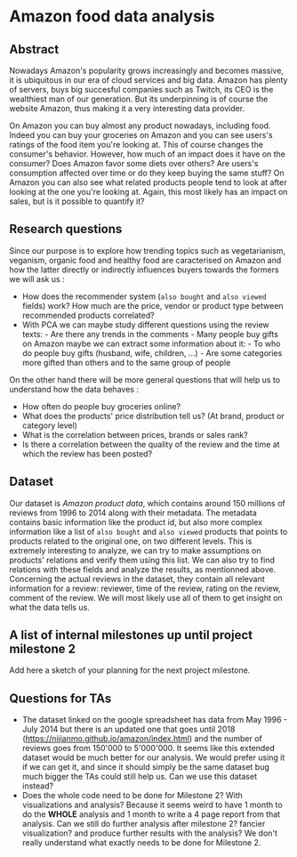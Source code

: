 # Amazon food data analysis

## Abstract
Nowadays Amazon's popularity grows increasingly and becomes massive, it is ubiquitous in our era of cloud services and big data. Amazon has plenty of servers, buys big succesful companies such as Twitch, its CEO is the wealthiest man of our generation. But its underpinning is of course the website Amazon, thus making it a very interesting data provider.

On Amazon you can buy almost any product nowadays, including food. Indeed you can buy your groceries on Amazon and you can see users's ratings of the food item you're looking at. This of course changes the consumer's behavior. However, how much of an impact does it have on the consumer? Does Amazon favor some diets over others? Are users's consumption affected over time or do they keep buying the same stuff? On Amazon you can also see what related products people tend to look at after looking at the one you're looking at. Again, this most likely has an impact on sales, but is it possible to quantify it?

## Research questions
Since our purpose is to explore how trending topics such as vegetarianism, veganism, organic food and healthy food are caracterised on Amazon and how the latter directly or indirectly influences buyers towards the formers we will ask us :
- How does the recommender system (`also bought` and `also viewed` fields) work? How much are the price, vendor or product type between recommended products correlated?
-	With PCA we can maybe study different questions using the review texts:
		- Are there any trends in the comments
		- Many people buy gifts on Amazon maybe we can extract some information about it:
			- To who do people buy gifts (husband, wife, children, ...)
			- Are some categories more gifted than others and to the same group of people 

On the other hand there will be more general questions that will help us to understand how the data behaves :
- How often do people buy groceries online?
- What does the products' price distribution tell us? (At brand, product or category level)
- What is the correlation between prices, brands or sales rank?
- Is there a correlation between the quality of the review and the time at which the review has been posted? 

## Dataset
Our dataset is _Amazon product data_, which contains around 150 millions of reviews from 1996 to 2014 along with their metadata. The metadata contains basic information like the product id, but also more complex information like a list of `also bought` and `also viewed` products that points to products related to the original one, on two different levels. This is extremely interesting to analyze, we can try to make assumptions on products' relations and verify them using this list. We can also try to find relations with these fields and analyze the results, as mentionned above. Concerning the actual reviews in the dataset, they contain all relevant information for a review: reviewer, time of the review, rating on the review, comment of the review. We will most likely use all of them to get insight on what the data tells us.

## A list of internal milestones up until project milestone 2
Add here a sketch of your planning for the next project milestone.

## Questions for TAs
- The dataset linked on the google spreadsheet has data from May 1996 - July 2014 but there is an updated one that goes until 2018 (https://nijianmo.github.io/amazon/index.html) and the number of reviews goes from 150'000 to 5'000'000. It seems like this extended dataset would be much better for our analysis. We would prefer using it if we can get it, and since it should simply be the same dataset bug much bigger the TAs could still help us. Can we use this dataset instead?
- Does the whole code need to be done for Milestone 2? With visualizations and analysis? Because it seems weird to have 1 month to do the **WHOLE** analysis and 1 month to write a 4 page report from that analysis. Can we still do further analysis after milestone 2? fancier visualization? and produce further results with the analysis? We don't really understand what exactly needs to be done for Milestone 2.
